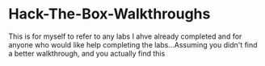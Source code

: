 # Hack-The-Box-Walkthroughs
This is for myself to refer to any labs I ahve already completed and for anyone who would like help completing the labs...Assuming you didn't find a better walkthrough, and you actually find this
